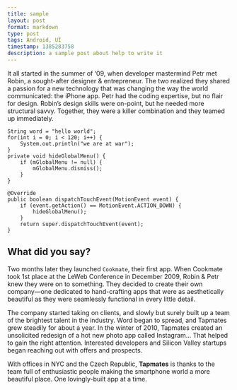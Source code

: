 ```yaml
---
title: sample
layout: post
format: markdown
type: post
tags: Android, UI
timestamp: 1385283758
description: a sample post about help to write it
---
```


It all started in the summer of ‘09, when developer mastermind Petr met Robin, a sought-after designer & entrepreneur. The two realized they shared a passion for a new technology that was changing the way the world communicated: the iPhone app. Petr had the coding expertise, but no flair for design. Robin’s design skills were on-point, but he needed more structural savvy. Together, they were a killer combination and they teamed up immediately.

    String word = "hello world";
    for(int i = 0; i < 120; i++) {
        System.out.println("we are at war");
    }
    private void hideGlobalMenu() {
        if (mGlobalMenu != null) {
            mGlobalMenu.dismiss();
        }
    }

    @Override
    public boolean dispatchTouchEvent(MotionEvent event) {
        if (event.getAction() == MotionEvent.ACTION_DOWN) {
            hideGlobalMenu();
        }
        return super.dispatchTouchEvent(event);
    }

## What did you say?

Two months later they launched `Cookmate`, their first app. When Cookmate took 1st place at the LeWeb Conference in December 2009, Robin & Petr knew they were on to something. They decided to create their own company—one dedicated to hand-crafting apps that were as aesthetically beautiful as they were seamlessly functional in every little detail.

The company started taking on clients, and slowly but surely built up a team of the brightest talent in the industry. Word began to spread, and Tapmates grew steadily for about a year. In the winter of 2010, Tapmates created an unsolicited redesign of a hot new photo app called Instagram... That helped to gain the right attention. Interested developers and Silicon Valley startups began reaching out with offers and prospects.

With offices in NYC and the Czech Republic, **Tapmates** is thanks to the team full of enthusiastic people making the smartphone world a more beautiful place. One lovingly-built app at a time.
